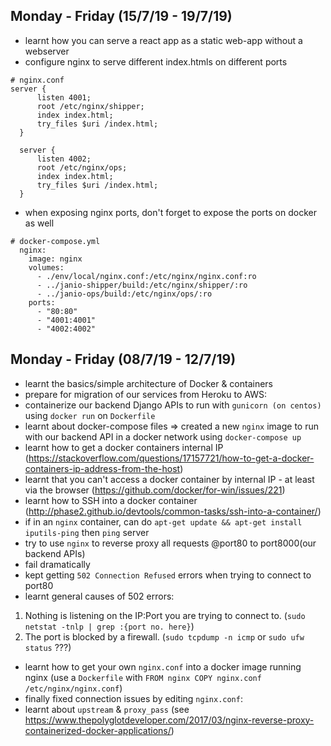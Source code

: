 ## Monday - Friday (15/7/19 - 19/7/19)
- learnt how you can serve a react app as a static web-app without a webserver
- configure nginx to serve different index.htmls on different ports 

```
# nginx.conf
server {
      listen 4001;
      root /etc/nginx/shipper;
      index index.html;
      try_files $uri /index.html;
  }

  server {
      listen 4002;
      root /etc/nginx/ops;
      index index.html;
      try_files $uri /index.html;
  }
```

- when exposing nginx ports, don't forget to expose the ports on docker as well

```
# docker-compose.yml
  nginx:
    image: nginx
    volumes:
      - ./env/local/nginx.conf:/etc/nginx/nginx.conf:ro
      - ../janio-shipper/build:/etc/nginx/shipper/:ro
      - ../janio-ops/build:/etc/nginx/ops/:ro
    ports:
      - "80:80"
      - "4001:4001"
      - "4002:4002"
```

## Monday - Friday (08/7/19 - 12/7/19)
- learnt the basics/simple architecture of Docker & containers
- prepare for migration of our services from Heroku to AWS:
- containerize our backend Django APIs to run with `gunicorn (on centos)` using `docker run` on `Dockerfile`
- learnt about docker-compose files => created a new `nginx` image to run with our backend API in a docker network using `docker-compose up`
- learnt how to get a docker containers internal IP (https://stackoverflow.com/questions/17157721/how-to-get-a-docker-containers-ip-address-from-the-host)
- learnt that you can't access a docker container by internal IP - at least via the browser (https://github.com/docker/for-win/issues/221)
- learnt how to SSH into a docker container (http://phase2.github.io/devtools/common-tasks/ssh-into-a-container/)
- if in an `nginx` container, can do `apt-get update && apt-get install iputils-ping` then `ping` server
- try to use `nginx` to reverse proxy all requests @port80 to port8000(our backend APIs)
- fail dramatically
- kept getting `502 Connection Refused` errors when trying to connect to port80
- learnt general causes of 502 errors:
1) Nothing is listening on the IP:Port you are trying to connect to. (`sudo netstat -tnlp | grep :{port no. here}`)
2) The port is blocked by a firewall. (`sudo tcpdump -n icmp` or `sudo ufw status` ???)
- learnt how to get your own `nginx.conf` into a docker image running nginx (use a `Dockerfile` with `FROM nginx
COPY nginx.conf /etc/nginx/nginx.conf`)
- finally fixed connection issues by editing `nginx.conf`:
- learnt about `upstream` & `proxy_pass` (see https://www.thepolyglotdeveloper.com/2017/03/nginx-reverse-proxy-containerized-docker-applications/)